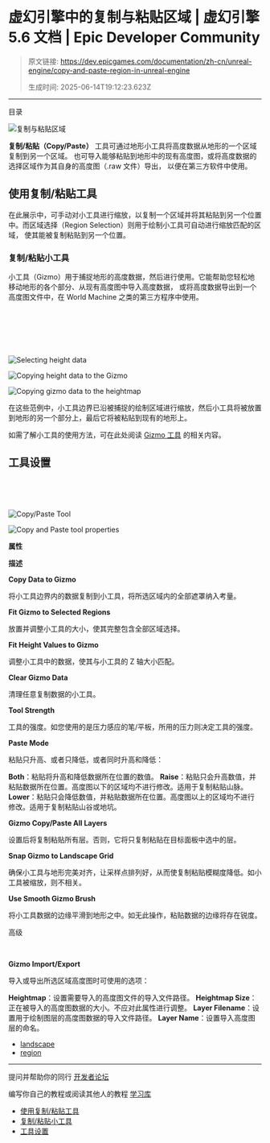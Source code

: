 # 虚幻引擎中的复制与粘贴区域 | 虚幻引擎 5.6 文档 | Epic Developer Community

> 原文链接: https://dev.epicgames.com/documentation/zh-cn/unreal-engine/copy-and-paste-region-in-unreal-engine
> 
> 生成时间: 2025-06-14T19:12:23.623Z

---

目录

![复制与粘贴区域](https://dev.epicgames.com/community/api/documentation/image/d80b4db2-df15-4ddf-8b25-23805aae26dc?resizing_type=fill&width=1920&height=335)

**复制/粘贴（Copy/Paste）** 工具可通过地形小工具将高度数据从地形的一个区域复制到另一个区域。 也可导入能够粘贴到地形中的现有高度图，或将高度数据的选择区域作为其自身的高度图（.raw 文件）导出， 以便在第三方软件中使用。

## 使用复制/粘贴工具

在此展示中，可手动对小工具进行缩放，以复制一个区域并将其粘贴到另一个位置中。而区域选择（Region Selection）则用于绘制小工具可自动进行缩放匹配的区域， 使其能被复制粘贴到另一个位置。

### 复制/粘贴小工具

小工具（Gizmo）用于捕捉地形的高度数据，然后进行使用。它能帮助您轻松地移动地形的各个部分、从现有高度图中导入高度数据， 或将高度数据导出到一个高度图文件中，在 World Machine 之类的第三方程序中使用。

 

 

 

![Selecting height data](https://d1iv7db44yhgxn.cloudfront.net/documentation/images/6f85bc85-3780-4f05-b645-d465cab1713e/01-selecting-height-data.png)

![Copying height data to the Gizmo](https://d1iv7db44yhgxn.cloudfront.net/documentation/images/c896b6fd-d6ed-40a2-869e-44a96741b605/02-copying-height-data-to-the-gizmo.png)

![Copying gizmo data to the heightmap](https://d1iv7db44yhgxn.cloudfront.net/documentation/images/2a19fe8b-6d51-4507-9dc7-56aa4c302f4b/03-copying-gizmo-data-to-the-heightmap.png)

在这些范例中，小工具边界已沿被捕捉的绘制区域进行缩放，然后小工具将被放置到地形的另一个部分上，最后它将被粘贴到现有的地形上。

如需了解小工具的使用方法，可在此处阅读 [Gizmo 工具](/documentation/zh-cn/unreal-engine/landscape-copy-tool-in-unreal-engine) 的相关内容。

## 工具设置

 

 

![Copy/Paste Tool](https://d1iv7db44yhgxn.cloudfront.net/documentation/images/ee147fd4-b456-4556-8825-48fe0184e712/04-copy-paste-tool.png)

![Copy and Paste tool properties](https://d1iv7db44yhgxn.cloudfront.net/documentation/images/24c6b142-2852-4805-82c1-fde166dac4d9/05-copy-and-paste-tool-properties.png)

**属性**

**描述**

**Copy Data to Gizmo**

将小工具边界内的数据复制到小工具，将所选区域内的全部遮罩纳入考量。

**Fit Gizmo to Selected Regions**

放置并调整小工具的大小，使其完整包含全部区域选择。

**Fit Height Values to Gizmo**

调整小工具中的数据，使其与小工具的 Z 轴大小匹配。

**Clear Gizmo Data**

清理任意复制数据的小工具。

**Tool Strength**

工具的强度。如您使用的是压力感应的笔/平板，所用的压力则决定工具的强度。

**Paste Mode**

粘贴只升高、或者只降低，或者同时升高和降低：

**Both**：粘贴将升高和降低数据所在位置的数值。 **Raise**：粘贴只会升高数值，并粘贴数据所在位置。高度图以下的区域均不进行修改。适用于复制粘贴山脉。 **Lower**：粘贴只会降低数值，并粘贴数据所在位置。高度图以上的区域均不进行修改。适用于复制粘贴山谷或地坑。

**Gizmo Copy/Paste All Layers**

设置后将复制粘贴所有层。否则，它将只复制粘贴在目标面板中选中的层。

**Snap Gizmo to Landscape Grid**

确保小工具与地形完美对齐，让采样点排列好，从而使复制粘贴模糊度降低。如小工具被缩放，则不相关。

**Use Smooth Gizmo Brush**

将小工具数据的边缘平滑到地形之中。如无此操作，粘贴数据的边缘将存在锐度。

高级

 

**Gizmo Import/Export**

导入或导出所选区域高度图时可使用的选项：

**Heightmap**：设置需要导入的高度图文件的导入文件路径。 **Heightmap Size**：正在被导入的高度图数据的大小。不应对此属性进行调整。 **Layer Filename**：设置用于绘制图层的高度图数据的导入文件路径。 **Layer Name**：设置导入高度图层的命名。

-   [landscape](https://dev.epicgames.com/community/search?query=landscape)
-   [region](https://dev.epicgames.com/community/search?query=region)

* * *

提问并帮助你的同行 [开发者论坛](https://forums.unrealengine.com/categories?tag=unreal-engine)

编写你自己的教程或阅读其他人的教程 [学习库](https://dev.epicgames.com/community/unreal-engine/learning)

-   [使用复制/粘贴工具](/documentation/zh-cn/unreal-engine/copy-and-paste-region-in-unreal-engine#%E4%BD%BF%E7%94%A8%E5%A4%8D%E5%88%B6/%E7%B2%98%E8%B4%B4%E5%B7%A5%E5%85%B7)
-   [复制/粘贴小工具](/documentation/zh-cn/unreal-engine/copy-and-paste-region-in-unreal-engine#%E5%A4%8D%E5%88%B6/%E7%B2%98%E8%B4%B4%E5%B0%8F%E5%B7%A5%E5%85%B7)
-   [工具设置](/documentation/zh-cn/unreal-engine/copy-and-paste-region-in-unreal-engine#%E5%B7%A5%E5%85%B7%E8%AE%BE%E7%BD%AE)